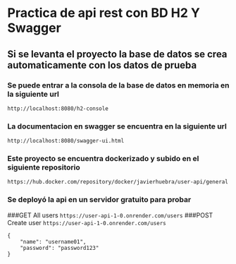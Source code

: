 # Practica de api rest con BD H2 Y Swagger

## Si se levanta el proyecto la base de datos se crea automaticamente con los datos de prueba
### Se puede entrar a la consola de la base de datos en memoria en la siguiente url
```http://localhost:8080/h2-console```
### La documentacion en swagger se encuentra en la siguiente url
```http://localhost:8080/swagger-ui.html```

### Este proyecto se encuentra dockerizado y subido en el siguiente repositorio
```https://hub.docker.com/repository/docker/javierhuebra/user-api/general```

### Se deployó la api en un servidor gratuito para probar
###GET All users
```https://user-api-1-0.onrender.com/users```
###POST Create user
```https://user-api-1-0.onrender.com/users```
```
{
    "name": "username01",
    "password": "password123"
}
```
